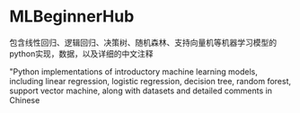 # MLBeginnerHub
包含线性回归、逻辑回归、决策树、随机森林、支持向量机等机器学习模型的python实现，数据，以及详细的中文注释

"Python implementations of introductory machine learning models, including linear regression, logistic regression, decision tree, random forest, support vector machine, along with datasets and detailed comments in Chinese
